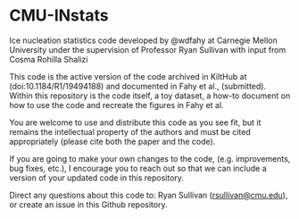 # CMU-INstats
Ice nucleation statistics code developed by @wdfahy at Carnegie Mellon University under the supervision of Professor Ryan Sullivan with input from Cosma Rohilla Shalizi

This code is the active version of the code archived in KiltHub at (doi:10.1184/R1/19494188) and documented in Fahy et al., (submitted). Within this repository is the code itself, a toy dataset, a how-to document on how to use the code and recreate the figures in Fahy et al. 

You are welcome to use and distribute this code as you see fit, but it remains the intellectual property of the authors and must be cited appropriately (please cite both the paper and the code). 

If you are going to make your own changes to the code, (e.g. improvements, bug fixes, etc.), I encourage you to reach out so that we can include a version of your updated code in this repository. 

Direct any questions about this code to: Ryan Sullivan (rsullivan@cmu.edu), or create an issue in this Github repository. 
